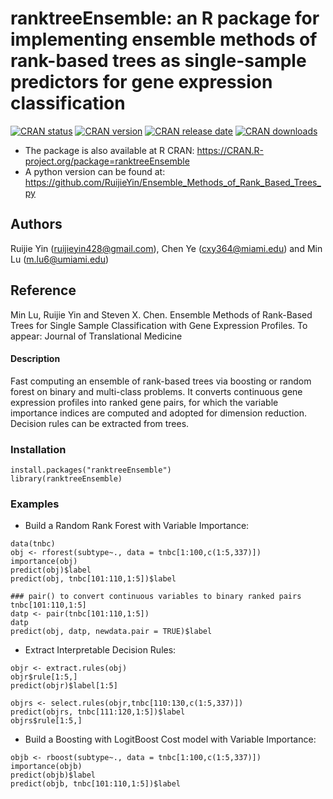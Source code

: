 # ranktreeEnsemble: an R package for implementing ensemble methods of rank-based trees as single-sample predictors for gene expression classification 
<!-- badges: start -->
[![CRAN status](https://badges.cranchecks.info/worst/metavcov.svg)](https://cran.r-project.org/web/checks/check_results_ranktreeEnsemble.html)
[![CRAN version](https://www.r-pkg.org/badges/version/ranktreeEnsemble)](https://cran.r-project.org/web/packages/ranktreeEnsemble/index.html)
[![CRAN release date](https://www.r-pkg.org/badges/last-release/ranktreeEnsemble)](https://cran.r-project.org/web/packages/ranktreeEnsemble/index.html)
[![CRAN downloads](https://cranlogs.r-pkg.org/badges/ranktreeEnsemble)](https://cran.r-project.org/web/packages/ranktreeEnsemble/index.html)
<!-- badges: end -->
* The package is also available at R CRAN: https://CRAN.R-project.org/package=ranktreeEnsemble
* A python version can be found at: https://github.com/RuijieYin/Ensemble_Methods_of_Rank_Based_Trees_py

## Authors
Ruijie Yin (ruijieyin428@gmail.com), Chen Ye (cxy364@miami.edu) and Min Lu (m.lu6@umiami.edu)

## Reference
Min Lu, Ruijie Yin and Steven X. Chen. Ensemble Methods of Rank-Based Trees for Single Sample Classification with Gene Expression Profiles. To appear: Journal of Translational Medicine

#### Description
Fast computing an ensemble of rank-based trees via boosting or random forest on binary and multi-class problems. It converts continuous gene expression profiles into ranked gene pairs, for which the variable importance indices are computed and adopted for dimension reduction. Decision rules can be extracted from trees. 

### Installation
```
install.packages("ranktreeEnsemble")
library(ranktreeEnsemble)
```
### Examples

* Build a Random Rank Forest with Variable Importance:
```
data(tnbc)
obj <- rforest(subtype~., data = tnbc[1:100,c(1:5,337)])
importance(obj)
predict(obj)$label
predict(obj, tnbc[101:110,1:5])$label

### pair() to convert continuous variables to binary ranked pairs
tnbc[101:110,1:5]
datp <- pair(tnbc[101:110,1:5])
datp
predict(obj, datp, newdata.pair = TRUE)$label
```

* Extract Interpretable Decision Rules:
```
objr <- extract.rules(obj)
objr$rule[1:5,]
predict(objr)$label[1:5]

objrs <- select.rules(objr,tnbc[110:130,c(1:5,337)])
predict(objrs, tnbc[111:120,1:5])$label
objrs$rule[1:5,]
```

* Build a Boosting with LogitBoost Cost model with Variable Importance:
```
objb <- rboost(subtype~., data = tnbc[1:100,c(1:5,337)])
importance(objb)
predict(objb)$label
predict(objb, tnbc[101:110,1:5])$label
```
  
